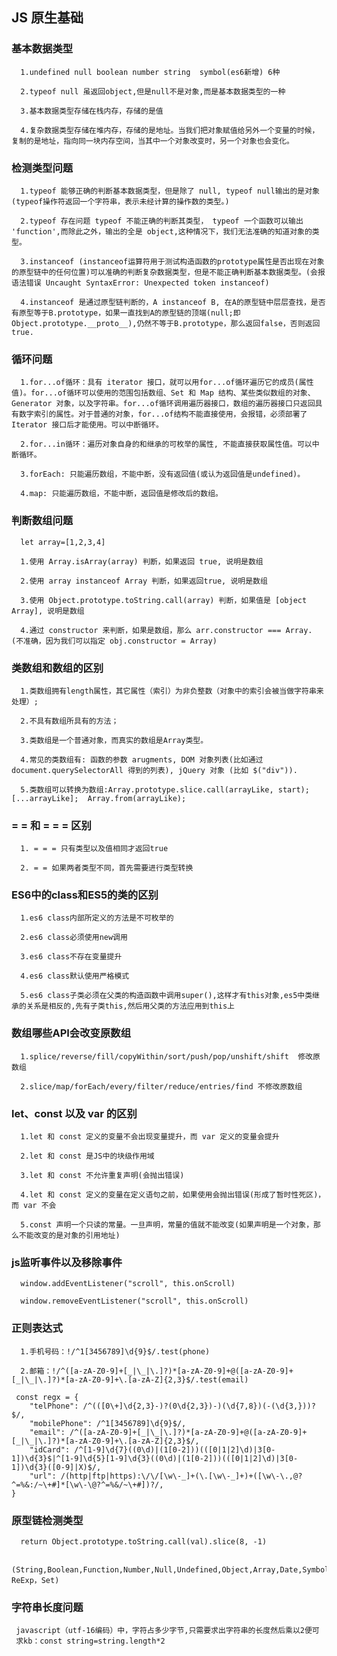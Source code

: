 ## JS 原生基础

  ### 基本数据类型
      
	  1.undefined null boolean number string  symbol(es6新增) 6种
	  
	  2.typeof null 虽返回object,但是null不是对象,而是基本数据类型的一种
	  
	  3.基本数据类型存储在栈内存，存储的是值
	  
	  4.复杂数据类型存储在堆内存，存储的是地址。当我们把对象赋值给另外一个变量的时候，复制的是地址，指向同一块内存空间，当其中一个对象改变时，另一个对象也会变化。
	  
  ### 检测类型问题
      
	  1.typeof 能够正确的判断基本数据类型，但是除了 null, typeof null输出的是对象 (typeof操作符返回一个字符串，表示未经计算的操作数的类型。)
	  
	  2.typeof 存在问题 typeof 不能正确的判断其类型， typeof 一个函数可以输出 'function',而除此之外，输出的全是 object,这种情况下，我们无法准确的知道对象的类型。
	  
	  3.instanceof (instanceof运算符用于测试构造函数的prototype属性是否出现在对象的原型链中的任何位置)可以准确的判断复杂数据类型，但是不能正确判断基本数据类型。(会报语法错误 Uncaught SyntaxError: Unexpected token instanceof)
	  
	  4.instanceof 是通过原型链判断的，A instanceof B, 在A的原型链中层层查找，是否有原型等于B.prototype，如果一直找到A的原型链的顶端(null;即Object.prototype.__proto__),仍然不等于B.prototype，那么返回false，否则返回true.
  
  ### 循环问题
  
      1.for...of循环：具有 iterator 接口，就可以用for...of循环遍历它的成员(属性值)。for...of循环可以使用的范围包括数组、Set 和 Map 结构、某些类似数组的对象、Generator 对象，以及字符串。for...of循环调用遍历器接口，数组的遍历器接口只返回具有数字索引的属性。对于普通的对象，for...of结构不能直接使用，会报错，必须部署了 Iterator 接口后才能使用。可以中断循环。
      
	  2.for...in循环：遍历对象自身的和继承的可枚举的属性, 不能直接获取属性值。可以中断循环。
	  
	  3.forEach: 只能遍历数组，不能中断，没有返回值(或认为返回值是undefined)。
	  
	  4.map: 只能遍历数组，不能中断，返回值是修改后的数组。
	  
  ### 判断数组问题
  
      let array=[1,2,3,4]
	  
	  1.使用 Array.isArray(array) 判断，如果返回 true, 说明是数组
	  
	  2.使用 array instanceof Array 判断，如果返回true, 说明是数组
	  
	  3.使用 Object.prototype.toString.call(array) 判断，如果值是 [object Array], 说明是数组
	  
	  4.通过 constructor 来判断，如果是数组，那么 arr.constructor === Array. (不准确，因为我们可以指定 obj.constructor = Array) 
	  
  ### 类数组和数组的区别
  
      1.类数组拥有length属性，其它属性（索引）为非负整数（对象中的索引会被当做字符串来处理）;
	  
	  2.不具有数组所具有的方法；
	  
	  3.类数组是一个普通对象，而真实的数组是Array类型。
	  
	  4.常见的类数组有: 函数的参数 arugments, DOM 对象列表(比如通过 document.querySelectorAll 得到的列表), jQuery 对象 (比如 $("div")).
	  
	  5.类数组可以转换为数组:Array.prototype.slice.call(arrayLike, start);  [...arrayLike];  Array.from(arrayLike);
	  
  ###  = = 和 = = = 区别
  
      1. = = = 只有类型以及值相同才返回true
	
	  2. = = 如果两者类型不同，首先需要进行类型转换
	  
  ### ES6中的class和ES5的类的区别
  
      1.es6 class内部所定义的方法是不可枚举的
	  
	  2.es6 class必须使用new调用
	  
	  3.es6 class不存在变量提升
	  
	  4.es6 class默认使用严格模式
	  
	  5.es6 class子类必须在父类的构造函数中调用super(),这样才有this对象,es5中类继承的关系是相反的,先有子类this,然后用父类的方法应用到this上
	  
  ### 数组哪些API会改变原数组
  
      1.splice/reverse/fill/copyWithin/sort/push/pop/unshift/shift  修改原数组
	  
	  2.slice/map/forEach/every/filter/reduce/entries/find 不修改原数组
	  
	  
  ### let、const 以及 var 的区别
  
      1.let 和 const 定义的变量不会出现变量提升，而 var 定义的变量会提升
	  
	  2.let 和 const 是JS中的块级作用域
	  
	  3.let 和 const 不允许重复声明(会抛出错误)
	  
	  4.let 和 const 定义的变量在定义语句之前，如果使用会抛出错误(形成了暂时性死区)，而 var 不会
	  
	  5.const 声明一个只读的常量。一旦声明，常量的值就不能改变(如果声明是一个对象，那么不能改变的是对象的引用地址)
	  
	  
	  
	  
	  
	  
  ### js监听事件以及移除事件

      window.addEventListener("scroll", this.onScroll)  
	  
	  window.removeEventListener("scroll", this.onScroll)
  
  ### 正则表达式
  
      1.手机号码：!/^1[3456789]\d{9}$/.test(phone)
	  
	  2.邮箱：!/^([a-zA-Z0-9]+[_|\_|\.]?)*[a-zA-Z0-9]+@([a-zA-Z0-9]+[_|\_|\.]?)*[a-zA-Z0-9]+\.[a-zA-Z]{2,3}$/.test(email)
	   
	 const regx = {
		"telPhone": /^(([0\+]\d{2,3}-)?(0\d{2,3})-)(\d{7,8})(-(\d{3,}))?$/,
		"mobilePhone": /^1[3456789]\d{9}$/,
		"email": /^([a-zA-Z0-9]+[_|\_|\.]?)*[a-zA-Z0-9]+@([a-zA-Z0-9]+[_|\_|\.]?)*[a-zA-Z0-9]+\.[a-zA-Z]{2,3}$/,
		"idCard": /^[1-9]\d{7}((0\d)|(1[0-2]))(([0|1|2]\d)|3[0-1])\d{3}$|^[1-9]\d{5}[1-9]\d{3}((0\d)|(1[0-2]))(([0|1|2]\d)|3[0-1])\d{3}([0-9]|X)$/,
		"url": /(http|ftp|https):\/\/[\w\-_]+(\.[\w\-_]+)+([\w\-\.,@?^=%&:/~\+#]*[\w\-\@?^=%&/~\+#])?/,
	}
	  
	  
  ### 原型链检测类型
  
	  return Object.prototype.toString.call(val).slice(8, -1)
	  
	  (String,Boolean,Function,Number,Null,Undefined,Object,Array,Date,Symbol,Promise,Error，ReExp，Set)
	  
  ### 字符串长度问题
     javascript（utf-16编码）中，字符占多少字节,只需要求出字符串的长度然后乘以2便可
	 求kb：const string=string.length*2

	  
	  
	  
	  
	  
	  
	  